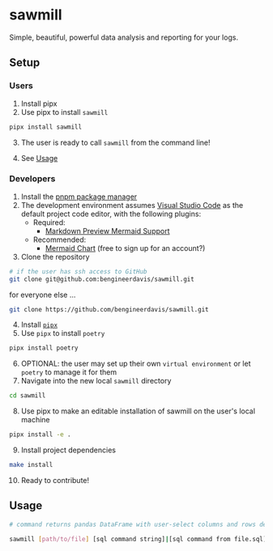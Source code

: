 # sawmill

Simple, beautiful, powerful data analysis and reporting for your logs.

## Setup

### Users

1. Install pipx
2. Use pipx to install `sawmill`
```sh
pipx install sawmill
```
3. The user is ready to call `sawmill` from the command line!

4. See [Usage](#usage)

### Developers

1. Install the [pnpm package manager](https://pnpm.io/installation)
2. The development environment assumes [Visual Studio Code](https://code.visualstudio.com/download) as the default project code editor, with the following plugins:
    - Required: 
        - [Markdown Preview Mermaid Support](https://marketplace.visualstudio.com/items?itemName=bierner.markdown-mermaid)
    - Recommended: 
        - [Mermaid Chart](https://marketplace.visualstudio.com/items?itemName=MermaidChart.vscode-mermaid-chart) (free to sign up for an account?)
3. Clone the repository
```sh
# if the user has ssh access to GitHub
git clone git@github.com:bengineerdavis/sawmill.git
```

for everyone else ...

```sh
git clone https://github.com/bengineerdavis/sawmill.git
```
4. Install [`pipx`](https://github.com/pypa/pipx?tab=readme-ov-file#install-pipx)
5. Use `pipx` to install `poetry`
```sh
pipx install poetry
```
6. OPTIONAL: the user may set up their own `virtual environment` or let `poetry` to manage it for them
7. Navigate into the new local `sawmill` directory
```sh
cd sawmill
```
8. Use pipx to make an editable installation of sawmill on the user's local machine
```sh
pipx install -e .
```
9. Install project dependencies 
```sh
make install
``` 
10. Ready to contribute!

## Usage

```bash
# command returns pandas DataFrame with user-select columns and rows defined in the SQL script

sawmill [path/to/file] [sql command string]|[sql command from file.sql]

